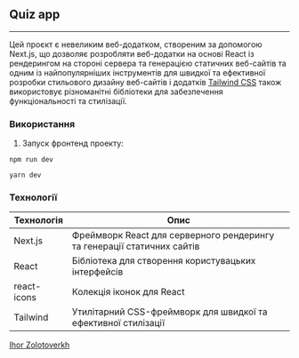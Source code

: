## Quiz app

---

Цей проєкт є невеликим веб-додатком, створеним за допомогою Next.js, що дозволяє розробляти веб-додатки на основі React із рендерингом на стороні сервера та генерацією статичних веб-сайтів та одним із найпопулярніших інструментів для швидкої та ефективної розробки стильового дизайну веб-сайтів і додатків [Tailwind CSS](https://tailwindcss.com) також використовує різноманітні бібліотеки для забезпечення функціональності та стилізації.

### Використання

1. Запуск фронтенд проекту:

```
npm run dev
```

```
yarn dev
```

### Технології

| Технологія  | Опис                                                                    |
| ----------- | ----------------------------------------------------------------------- |
| Next.js     | Фреймворк React для серверного рендерингу та генерації статичних сайтів |
| React       | Бібліотека для створення користувацьких інтерфейсів                     |
| react-icons | Колекція іконок для React                                               |
| Tailwind    | Утилітарний CSS-фреймворк для швидкої та ефективної стилізації          |

[Ihor Zolotoverkh](www.linkedin.com/in/ihor-zolotoverkh)
